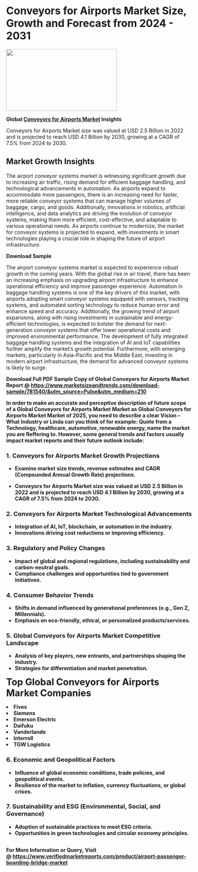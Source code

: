 <H1>Conveyors for Airports Market Size, Growth and Forecast from 2024 - 2031</H1><img class="aligncenter size-medium wp-image-584254" src="https://thirdeyenews.in/wp-content/uploads/2024/09/Global-Market-Research-300x168.jpeg" alt="" width="300" height="168" /><p><strong>Global&nbsp;<a href="https://www.marketsizeandtrends.com/download-sample/781540/&amp;utm_source=Pulse&amp;utm_medium=210">Conveyors for Airports Market</a> Insights</strong></p><p>Conveyors for Airports Market size was valued at USD 2.5 Billion in 2022 and is projected to reach USD 4.1 Billion by 2030, growing at a CAGR of 7.5% from 2024 to 2030.</p><p><h2>Market Growth Insights</h2> <p>The airport conveyor systems market is witnessing significant growth due to increasing air traffic, rising demand for efficient baggage handling, and technological advancements in automation. As airports expand to accommodate more passengers, there is an increasing need for faster, more reliable conveyor systems that can manage higher volumes of baggage, cargo, and goods. Additionally, innovations in robotics, artificial intelligence, and data analytics are driving the evolution of conveyor systems, making them more efficient, cost-effective, and adaptable to various operational needs. As airports continue to modernize, the market for conveyor systems is projected to expand, with investments in smart technologies playing a crucial role in shaping the future of airport infrastructure.</p> <p><strong>Download Sample</strong></p> <p>The airport conveyor systems market is expected to experience robust growth in the coming years. With the global rise in air travel, there has been an increasing emphasis on upgrading airport infrastructure to enhance operational efficiency and improve passenger experience. Automation in baggage handling systems is one of the key drivers of this market, with airports adopting smart conveyor systems equipped with sensors, tracking systems, and automated sorting technology to reduce human error and enhance speed and accuracy. Additionally, the growing trend of airport expansions, along with rising investments in sustainable and energy-efficient technologies, is expected to bolster the demand for next-generation conveyor systems that offer lower operational costs and improved environmental performance. The development of fully integrated baggage handling systems and the integration of AI and IoT capabilities further amplify the market’s growth potential. Furthermore, with emerging markets, particularly in Asia-Pacific and the Middle East, investing in modern airport infrastructure, the demand for advanced conveyor systems is likely to surge.</p> <p><strong></p><p><span class=""><strong>Download Full PDF Sample Copy of Global Conveyors for Airports Market Report</strong> @ <a href="https://www.marketsizeandtrends.com/download-sample/781540/&amp;utm_source=Pulse&amp;utm_medium=210" target="_blank">https://www.marketsizeandtrends.com/download-sample/781540/&amp;utm_source=Pulse&amp;utm_medium=210</a></span></p><p>In order to make an accurate and perceptive description of future scope of a Global&nbsp;Conveyors for Airports Market Market as Global&nbsp;Conveyors for Airports Market Market of 2025, you need to describe a clear Vision &ndash; What Industry or Linda can you think of for example: Quote from a Technology, healthcare, automotive, renewable energy, name the market you are Reffering to. However, some general trends and factors usually impact market reports and their future outlook include:</p><h3>1.&nbsp;<strong>Conveyors for Airports Market Growth Projections</strong></h3><ul><li>Examine market size trends, revenue estimates and CAGR (Compounded Annual Growth Rate) projections.</li><li><p>Conveyors for Airports Market size was valued at USD 2.5 Billion in 2022 and is projected to reach USD 4.1 Billion by 2030, growing at a CAGR of 7.5% from 2024 to 2030.</p></li></ul><h3>2.&nbsp;<strong>Conveyors for Airports Market Technological Advancements</strong></h3><ul><li>Integration of AI, IoT, blockchain, or automation in the industry.</li><li>Innovations driving cost reductions or improving efficiency.</li></ul><h3>3.&nbsp;<strong>Regulatory and Policy Changes</strong></h3><ul><li>Impact of global and regional regulations, including sustainability and carbon-neutral goals.</li><li>Compliance challenges and opportunities tied to government initiatives.</li></ul><h3>4.&nbsp;<strong>Consumer Behavior Trends</strong></h3><ul><li>Shifts in demand influenced by generational preferences (e.g., Gen Z, Millennials).</li><li>Emphasis on eco-friendly, ethical, or personalized products/services.</li></ul><h3>5.&nbsp;<strong>Global Conveyors for Airports Market Competitive Landscape</strong></h3><ul><li>Analysis of key players, new entrants, and partnerships shaping the industry.</li><li>Strategies for differentiation and market penetration.</li></ul><p data-pm-slice="1 1 []"><span style="color: inherit; font-family: inherit; font-size: 25px;">Top Global Conveyors for Airports Market Companies</span></p><div class="" data-test-id=""><p><li>Fives</li><li> Siemens</li><li> Emerson Electric</li><li> Daifuku</li><li> Vanderlande</li><li> Interroll</li><li> TGW Logistics</li></p></div><h3>6.&nbsp;<strong>Economic and Geopolitical Factors</strong></h3><ul><li>Influence of global economic conditions, trade policies, and geopolitical events.</li><li>Resilience of the market to inflation, currency fluctuations, or global crises.</li></ul><h3>7.&nbsp;<strong>Sustainability and ESG (Environmental, Social, and Governance)</strong></h3><ul><li>Adoption of sustainable practices to meet ESG criteria.</li><li>Opportunities in green technologies and circular economy principles.</li></ul><h2><strong style="font-size: 14px;">For More Information or Query, Visit @&nbsp;</strong><a style="background-color: #ffffff; font-size: 14px;" href="https://www.marketsizeandtrends.com/report/conveyors-for-airports-market/" target="_blank">https://www.verifiedmarketreports.com/product/airport-passenger-boarding-bridge-market</a></h2>
